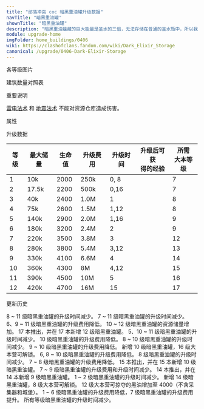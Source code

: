 ```yaml
---
title: "部落冲突 coc 暗黑重油罐升级数据"
navTitle: "暗黑重油罐"
shownTitle: "暗黑重油罐"
description: "暗黑重油蕴藏的巨大能量是圣水的三倍，无法存储在普通的圣水瓶中，所以我们得建造一个立方体的暗黑重油罐来存储它。"
module: upgrade-home
imgFolder: home_buildings/0406
wiki: https://clashofclans.fandom.com/wiki/Dark_Elixir_Storage
canonical: /upgrade/0406-Dark-Elixir-Storage
---
```


<UnitInfo :folder="$frontmatter.imgFolder" imgSrc="Dark_Elixir_Storage12.png" :imgAlt="$frontmatter.navTitle" :description="$frontmatter.description" :isSmallImg="true" />

<SmallTitle>各等级图片</SmallTitle>

<Panel>
    <UnitImgGroup :folder="$frontmatter.imgFolder">
        <UnitImg imgTitle="1 级" imgSrc="Dark_Elixir_Storage1.png" />
        <UnitImg imgTitle="2 级" imgSrc="Dark_Elixir_Storage2.png" />
        <UnitImg imgTitle="3 级" imgSrc="Dark_Elixir_Storage3.png" />
        <UnitImg imgTitle="4 级" imgSrc="Dark_Elixir_Storage4.png" />
        <UnitImg imgTitle="5 级" imgSrc="Dark_Elixir_Storage5.png" />
        <UnitImg imgTitle="6 级" imgSrc="Dark_Elixir_Storage6.png" />
        <UnitImg imgTitle="7 级" imgSrc="Dark_Elixir_Storage7.png" />
        <UnitImg imgTitle="8 级" imgSrc="Dark_Elixir_Storage8.png" />
        <UnitImg imgTitle="9 级" imgSrc="Dark_Elixir_Storage9.png" />
        <UnitImg imgTitle="10 级" imgSrc="Dark_Elixir_Storage10.png" />
        <UnitImg imgTitle="11 级" imgSrc="Dark_Elixir_Storage11.png" imgHd="Dark_Elixir_Storage11_hd.png" />
        <UnitImg imgTitle="12 级" imgSrc="Dark_Elixir_Storage12.png" />
    </UnitImgGroup>
</Panel>

<SmallTitle>建筑数量对照表</SmallTitle>

<BuildingNum>
    <BuildingNumRow title="大本等级" num="1 - 6, 7 - 17" />
    <BuildingNumRow title="建筑数量" num="     0,     1" />
</BuildingNum>

<SmallTitle>重要说明</SmallTitle>

[雷电法术](/upgrade/0100-Lightning-Spell) 和 [地震法术](/upgrade/0181-Earthquake-Spell) 不能对资源仓库造成伤害。

<SmallTitle>属性</SmallTitle>

<UnitProperties>
    <UnitProperty pKey="占地面积" pValue="3×3" />
    <UnitProperty pKey="判定面积" pValue="2×2" :isJudgeSquare="true" />
    <UnitProperty pKey="掠夺比例" pValue="点击查看" />
</UnitProperties>

<SmallTitle>升级数据</SmallTitle>

<script setup>
const tableExtraInfo = [
    {
        "column": 1,
        "type": "number",
        "icon": "Dark_Elixir",
        "noGoldPass": true
    },
    {
        "column": 3,
        "type": "cost",
        "gpClass": "building",
        "icon": "Elixir"
    },
    {
        "column": 4,
        "type": "time",
        "gpClass": "building"
    },
    {
        "column": 5,
        "type": "exp",
        "icon": "Exp"
    }
];
</script>

<UnitTable :tableExtraInfo="tableExtraInfo">

| 等级 | 最大储量 | 生命值 | 升级费用 | 升级时间 | 升级后可获<br>得的经验 | 所需<br>大本等级 |
| ---- |  ----   |  ---- |    ---   |   ---   |         ---          |       ---       |
|   1  |   10k   |  2000 |    250k  |   0, 8  |                      |         7       |
|   2  | 17.5k   |  2200 |    500k  |   0,16  |                      |         7       |
|   3  |   40k   |  2400 |    1.0M  |   1     |                      |         8       |
|   4  |   75k   |  2600 |    1.5M  |   1,12  |                      |         8       |
|   5  |  140k   |  2900 |    2.0M  |   1,16  |                      |         9       |
|   6  |  180k   |  3200 |    2.4M  |   2     |                      |         9       |
|   7  |  220k   |  3500 |    3.8M  |   3     |                      |        12       |
|   8  |  280k   |  3800 |    5.4M  |   3,12  |                      |        13       |
|   9  |  330k   |  4100 |    6.6M  |   4     |                      |        14       |
|  10  |  360k   |  4300 |      8M  |   4,12  |                      |        15       |
|  11  |  390k   |  4500 |     10M  |   5     |                      |        16       |
|  12  |  420k   |  4700 |     16M  |  15     |                      |        17       |
</UnitTable>

<SmallTitle>更新历史</SmallTitle>

<Timeline>
    <TimelineItem date="2025/10/06">
        <TimelineRow>8 ~ 11 级暗黑重油罐的升级时间减少。</TimelineRow>
    </TimelineItem>
    <TimelineItem date="2025/03/24">
        <TimelineRow>7 ~ 11 级暗黑重油罐的升级时间减少。</TimelineRow>
        <TimelineRow>6、9 ~ 11 级暗黑重油罐的升级费用降低。</TimelineRow>
    </TimelineItem>
    <TimelineItem date="2025/02/10">
        <TimelineRow>10 ~ 12 级暗黑重油罐的资源储量增加。</TimelineRow>
    </TimelineItem>
    <TimelineItem date="2024/11/25">
        <TimelineRow>17 本推出，并在 17 本新增 12 级暗黑重油罐。</TimelineRow>
        <TimelineRow>5、10 ~ 11 级暗黑重油罐的升级时间减少。</TimelineRow>
        <TimelineRow>10 级暗黑重油罐的升级费用降低。</TimelineRow>
    </TimelineItem>
    <TimelineItem date="2024/06/18">
        <TimelineRow>8 ~ 10 级暗黑重油罐的升级时间减少。</TimelineRow>
        <TimelineRow>9 ~ 10 级暗黑重油罐的升级费用降低。</TimelineRow>
    </TimelineItem>
    <TimelineItem date="2023/12/12">
        <TimelineRow>新增 10 级暗黑重油罐，16 级大本营可解锁。</TimelineRow>
        <TimelineRow>6, 8 ~ 10 级暗黑重油罐的升级费用降低。</TimelineRow>
    </TimelineItem>
    <TimelineItem date="2023/06/12">
        <TimelineRow>8 级暗黑重油罐的升级时间减少。</TimelineRow>
        <TimelineRow>7 ~ 8 级暗黑重油罐的升级费用降低。</TimelineRow>
    </TimelineItem>
    <TimelineItem date="2022/10/10">
        <TimelineRow>15 本推出，并在 15 本新增 10 级暗黑重油罐。</TimelineRow>
        <TimelineRow>7 ~ 9 级暗黑重油罐的升级费用和升级时间减少。</TimelineRow>
    </TimelineItem>
    <TimelineItem date="2021/04/12">
        <TimelineRow>14 本推出，并在 14 本新增 9 级暗黑重油罐。</TimelineRow>
        <TimelineRow>1 ~ 2 级暗黑重油罐的升级时间减少。</TimelineRow>
    </TimelineItem>
    <TimelineItem date="2019/12/09">
        <TimelineRow>新增 14 级暗黑重油罐，8 级大本营可解锁。</TimelineRow>
        <TimelineRow>12 级大本营可掠夺的黑油增加至 4000（不含采集器和城堡）。</TimelineRow>
    </TimelineItem>
        <TimelineItem date="2019/04/02">
        <TimelineRow>1 ~ 6 级暗黑重油罐的升级费用降低，7 级暗黑重油罐的升级费用提升。</TimelineRow>
        <TimelineRow>所有等级暗黑重油罐的升级时间减少。</TimelineRow>
    </TimelineItem>
    <TimelineItem :historyBottom="true" />
</Timeline>